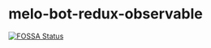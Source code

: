 # melo-bot-redux-observable

[![FOSSA Status](https://app.fossa.com/api/projects/custom%2B14864%2Fgitlab.3re.ir%2Fmelobit%2Fmelo-bot-redux-observable.svg?type=shield)](https://app.fossa.com/projects/custom%2B14864%2Fgitlab.3re.ir%2Fmelobit%2Fmelo-bot-redux-observable?ref=badge_shield)